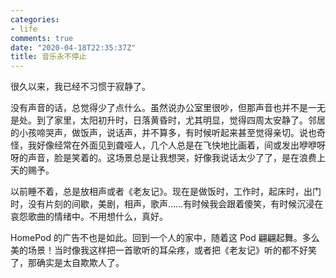 ```yaml
---
categories:
- life
comments: true
date: "2020-04-18T22:35:37Z"
title: 音乐永不停止
---
```


很久以来，我已经不习惯于寂静了。

没有声音的话，总觉得少了点什么。虽然说办公室里很吵，但那声音也并不是一无是处。到了家里，太阳初升时，日落黄昏时，尤其明显，觉得四周太安静了。邻居的小孩啼哭声，做饭声，说话声，并不算多，有时候听起来甚至觉得亲切。说也奇怪，我好像经常在外面见到聋哑人，几个人总是在飞快地比画着，间或发出咿咿呀呀的声音，脸是笑着的。这场景总是让我想哭，好像我说话太少了了，是在浪费上天的赐予。

以前睡不着，总是放相声或者《老友记》。现在是做饭时，工作时，起床时，出门时，没有片刻的间歇，美剧，相声，歌声……有时候我会跟着傻笑，有时候沉浸在哀怨歌曲的情绪中。不用想什么，真好。

HomePod 的广告不也是如此。回到一个人的家中，随着这 Pod 翩翩起舞。多么美的场景！当时像我这样把一首歌听的耳朵疼，或者把《老友记》听的都不好笑了，那确实是太自欺欺人了。
